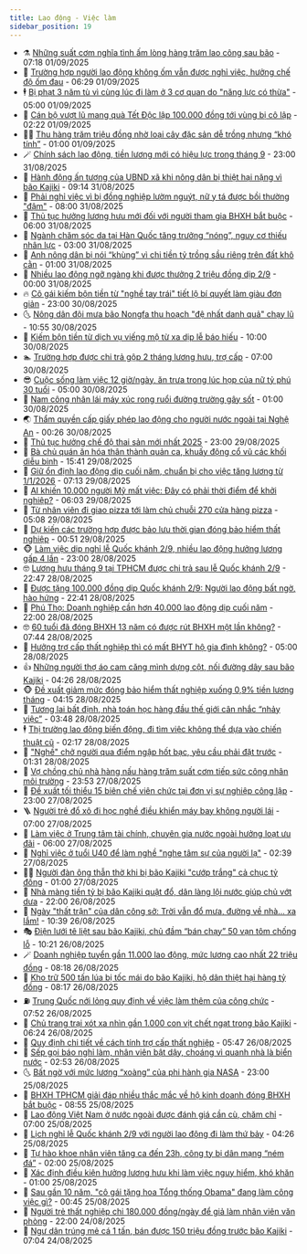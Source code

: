```yaml
---
title: Lao động - Việc làm
sidebar_position: 19
---
```


<!-- dantri-lao-dong-viec-lam:START -->
- ⚗️ [Những suất cơm nghĩa tình ấm lòng hàng trăm lao công sau bão](https://dantri.com.vn/lao-dong-viec-lam/nhung-suat-com-nghia-tinh-am-long-hang-tram-lao-cong-sau-bao-20250901091747494.htm) - 07:18 01/09/2025
- 🙉 [Trường hợp người lao động không ốm vẫn được nghỉ việc, hưởng chế độ ốm đau](https://dantri.com.vn/lao-dong-viec-lam/truong-hop-nguoi-lao-dong-khong-om-van-duoc-nghi-viec-huong-che-do-om-dau-20250829215918360.htm) - 06:29 01/09/2025
- 🕴 [Bị phạt 3 năm tù vì cùng lúc đi làm ở 3 cơ quan do &quot;năng lực có thừa&quot;](https://dantri.com.vn/lao-dong-viec-lam/bi-phat-3-nam-tu-vi-cung-luc-di-lam-o-3-co-quan-do-nang-luc-co-thua-20250831155652865.htm) - 05:00 01/09/2025
- 🧐 [Cán bộ vượt lũ mang quà Tết Độc lập 100.000 đồng tới vùng bị cô lập](https://dantri.com.vn/lao-dong-viec-lam/can-bo-vuot-lu-mang-qua-tet-doc-lap-100000-dong-toi-vung-bi-co-lap-20250901075216204.htm) - 02:22 01/09/2025
- 🧑‍💻 [Thu hàng trăm triệu đồng nhờ loại cây đặc sản dễ trồng nhưng “khó tính”](https://dantri.com.vn/lao-dong-viec-lam/thu-hang-tram-trieu-dong-nho-loai-cay-dac-san-de-trong-nhung-kho-tinh-20250827105836352.htm) - 01:00 01/09/2025
- 🪄 [Chính sách lao động, tiền lương mới có hiệu lực trong tháng 9](https://dantri.com.vn/lao-dong-viec-lam/chinh-sach-lao-dong-tien-luong-moi-co-hieu-luc-trong-thang-9-20250829134059559.htm) - 23:00 31/08/2025
- 🦣 [Hành động ấn tượng của UBND xã khi nông dân bị thiệt hại nặng vì bão Kajiki](https://dantri.com.vn/lao-dong-viec-lam/hanh-dong-an-tuong-cua-ubnd-xa-khi-nong-dan-bi-thiet-hai-nang-vi-bao-kajiki-20250831144507807.htm) - 09:14 31/08/2025
- 🎡 [Phải nghỉ việc vì bị đồng nghiệp lườm nguýt, nữ y tá được bồi thường &quot;đậm&quot;](https://dantri.com.vn/lao-dong-viec-lam/phai-nghi-viec-vi-bi-dong-nghiep-luom-nguyt-nu-y-ta-duoc-boi-thuong-dam-20250831110139102.htm) - 08:00 31/08/2025
- 🦍 [Thủ tục hưởng lương hưu mới đối với người tham gia BHXH bắt buộc](https://dantri.com.vn/lao-dong-viec-lam/thu-tuc-huong-luong-huu-moi-doi-voi-nguoi-tham-gia-bhxh-bat-buoc-20250829231614202.htm) - 06:00 31/08/2025
- 🫶 [Ngành chăm sóc da tại Hàn Quốc tăng trưởng “nóng”, nguy cơ thiếu nhân lực](https://dantri.com.vn/lao-dong-viec-lam/nganh-cham-soc-da-tai-han-quoc-tang-truong-nong-nguy-co-thieu-nhan-luc-20250830165008494.htm) - 03:00 31/08/2025
- 🥸 [Anh nông dân bị nói “khùng” vì chi tiền tỷ trồng sầu riêng trên đất khô cằn](https://dantri.com.vn/lao-dong-viec-lam/anh-nong-dan-bi-noi-khung-vi-chi-tien-ty-trong-sau-rieng-tren-dat-kho-can-20250830172851693.htm) - 01:00 31/08/2025
- 🎡 [Nhiều lao động ngỡ ngàng khi được thưởng 2 triệu đồng dịp 2/9](https://dantri.com.vn/lao-dong-viec-lam/nhieu-lao-dong-ngo-ngang-khi-duoc-thuong-2-trieu-dong-dip-29-20250830185419230.htm) - 00:00 31/08/2025
- 🔥 [Cô gái kiếm bộn tiền từ &quot;nghề tay trái&quot; tiết lộ bí quyết làm giàu đơn giản](https://dantri.com.vn/lao-dong-viec-lam/co-gai-kiem-bon-tien-tu-nghe-tay-trai-tiet-lo-bi-quyet-lam-giau-don-gian-20250830100558586.htm) - 23:00 30/08/2025
- 🌜 [Nông dân đội mưa bão Nongfa thu hoạch &quot;đệ nhất danh quả&quot; chạy lũ](https://dantri.com.vn/lao-dong-viec-lam/nong-dan-doi-mua-bao-nongfa-thu-hoach-de-nhat-danh-qua-chay-lu-20250830170431092.htm) - 10:55 30/08/2025
- 🤭 [Kiếm bộn tiền từ dịch vụ viếng mộ từ xa dịp lễ báo hiếu](https://dantri.com.vn/lao-dong-viec-lam/kiem-bon-tien-tu-dich-vu-vieng-mo-tu-xa-dip-le-bao-hieu-20250829085945592.htm) - 10:00 30/08/2025
- 🏊 [Trường hợp được chi trả gộp 2 tháng lương hưu, trợ cấp](https://dantri.com.vn/lao-dong-viec-lam/truong-hop-duoc-chi-tra-gop-2-thang-luong-huu-tro-cap-20250830104346895.htm) - 07:00 30/08/2025
- 😎 [Cuộc sống làm việc 12 giờ/ngày, ăn trưa trong lúc họp của nữ tỷ phú 30 tuổi](https://dantri.com.vn/lao-dong-viec-lam/cuoc-song-lam-viec-12-giongay-an-trua-trong-luc-hop-cua-nu-ty-phu-30-tuoi-20250827113926943.htm) - 05:00 30/08/2025
- 🤖 [Nam công nhân lái máy xúc rong ruổi đường trường gây sốt](https://dantri.com.vn/lao-dong-viec-lam/nam-cong-nhan-lai-may-xuc-rong-ruoi-duong-truong-gay-sot-20250829210020580.htm) - 01:00 30/08/2025
- 🌏 [Thẩm quyền cấp giấy phép lao động cho người nước ngoài tại Nghệ An](https://dantri.com.vn/lao-dong-viec-lam/tham-quyen-cap-giay-phep-lao-dong-cho-nguoi-nuoc-ngoai-tai-nghe-an-20250829182124958.htm) - 00:26 30/08/2025
- 🦏 [Thủ tục hưởng chế độ thai sản mới nhất 2025](https://dantri.com.vn/lao-dong-viec-lam/thu-tuc-huong-che-do-thai-san-moi-nhat-2025-20250829004424435.htm) - 23:00 29/08/2025
- 🤔 [Bà chủ quán ăn hóa thân thành quản ca, khuấy động cổ vũ các khối diễu binh](https://dantri.com.vn/lao-dong-viec-lam/ba-chu-quan-an-hoa-than-thanh-quan-ca-khuay-dong-co-vu-cac-khoi-dieu-binh-20250829203610635.htm) - 15:41 29/08/2025
- 🌮 [Giữ ổn định lao động dịp cuối năm, chuẩn bị cho việc tăng lương từ 1/1/2026](https://dantri.com.vn/lao-dong-viec-lam/giu-on-dinh-lao-dong-dip-cuoi-nam-chuan-bi-cho-viec-tang-luong-tu-112026-20250829125729730.htm) - 07:13 29/08/2025
- 💪 [AI khiến 10.000 người Mỹ mất việc: Đây có phải thời điểm để khởi nghiệp?](https://dantri.com.vn/lao-dong-viec-lam/ai-khien-10000-nguoi-my-mat-viec-day-co-phai-thoi-diem-de-khoi-nghiep-20250829101010000.htm) - 06:03 29/08/2025
- 💪 [Từ nhân viên đi giao pizza tới làm chủ chuỗi 270 cửa hàng pizza](https://dantri.com.vn/lao-dong-viec-lam/tu-nhan-vien-di-giao-pizza-toi-lam-chu-chuoi-270-cua-hang-pizza-20250829120353012.htm) - 05:08 29/08/2025
- 🦒 [Dự kiến các trường hợp được bảo lưu thời gian đóng bảo hiểm thất nghiệp](https://dantri.com.vn/lao-dong-viec-lam/du-kien-cac-truong-hop-duoc-bao-luu-thoi-gian-dong-bao-hiem-that-nghiep-20250828121730124.htm) - 00:51 29/08/2025
- 🐵 [Làm việc dịp nghỉ lễ Quốc khánh 2/9, nhiều lao động hưởng lương gấp 4 lần](https://dantri.com.vn/lao-dong-viec-lam/lam-viec-dip-nghi-le-quoc-khanh-29-nhieu-lao-dong-huong-luong-gap-4-lan-20250828194538617.htm) - 23:00 28/08/2025
- 🤓 [Lương hưu tháng 9 tại TPHCM được chi trả sau lễ Quốc khánh 2/9](https://dantri.com.vn/lao-dong-viec-lam/luong-huu-thang-9-tai-tphcm-duoc-chi-tra-sau-le-quoc-khanh-29-20250828222638622.htm) - 22:47 28/08/2025
- 🧐 [Được tặng 100.000 đồng dịp Quốc khánh 2/9: Người lao động bất ngờ, hào hứng](https://dantri.com.vn/lao-dong-viec-lam/duoc-tang-100000-dong-dip-quoc-khanh-29-nguoi-lao-dong-bat-ngo-hao-hung-20250828223714624.htm) - 22:41 28/08/2025
- 💪 [Phú Thọ: Doanh nghiệp cần hơn 40.000 lao động dịp cuối năm](https://dantri.com.vn/lao-dong-viec-lam/phu-tho-doanh-nghiep-can-hon-40000-lao-dong-dip-cuoi-nam-20250828212157826.htm) - 22:00 28/08/2025
- 🤓 [60 tuổi đã đóng BHXH 13 năm có được rút BHXH một lần không?](https://dantri.com.vn/lao-dong-viec-lam/60-tuoi-da-dong-bhxh-13-nam-co-duoc-rut-bhxh-mot-lan-khong-20250828053315562.htm) - 07:44 28/08/2025
- 💯 [Hưởng trợ cấp thất nghiệp thì có mất BHYT hộ gia đình không?](https://dantri.com.vn/lao-dong-viec-lam/huong-tro-cap-that-nghiep-thi-co-mat-bhyt-ho-gia-dinh-khong-20250827002147538.htm) - 05:00 28/08/2025
- 👍 [Những người thợ áo cam căng mình dựng cột, nối đường dây sau bão Kajiki](https://dantri.com.vn/lao-dong-viec-lam/nhung-nguoi-tho-ao-cam-cang-minh-dung-cot-noi-duong-day-sau-bao-kajiki-20250828093540614.htm) - 04:26 28/08/2025
- 🐵 [Đề xuất giảm mức đóng bảo hiểm thất nghiệp xuống 0,9% tiền lương tháng](https://dantri.com.vn/lao-dong-viec-lam/de-xuat-giam-muc-dong-bao-hiem-that-nghiep-xuong-09-tien-luong-thang-20250828105918011.htm) - 04:15 28/08/2025
- 💂 [Tương lai bất định, nhà toán học hàng đầu thế giới cân nhắc “nhảy việc”](https://dantri.com.vn/lao-dong-viec-lam/tuong-lai-bat-dinh-nha-toan-hoc-hang-dau-the-gioi-can-nhac-nhay-viec-20250828091622111.htm) - 03:48 28/08/2025
- 🕴 [Thị trường lao động biến động, đi tìm việc không thể dựa vào chiến thuật cũ](https://dantri.com.vn/lao-dong-viec-lam/thi-truong-lao-dong-bien-dong-di-tim-viec-khong-the-dua-vao-chien-thuat-cu-20250827172139460.htm) - 02:17 28/08/2025
- 👀 [&quot;Nghề&quot; chở người qua điểm ngập hốt bạc, yêu cầu phải đặt trước](https://dantri.com.vn/lao-dong-viec-lam/nghe-cho-nguoi-qua-diem-ngap-hot-bac-yeu-cau-phai-dat-truoc-20250828072147421.htm) - 01:31 28/08/2025
- 🦄 [Vợ chồng chủ nhà hàng nấu hàng trăm suất cơm tiếp sức công nhân môi trường](https://dantri.com.vn/lao-dong-viec-lam/vo-chong-chu-nha-hang-nau-hang-tram-suat-com-tiep-suc-cong-nhan-moi-truong-20250827180528975.htm) - 23:53 27/08/2025
- 🔭 [Đề xuất tối thiểu 15 biên chế viên chức tại đơn vị sự nghiệp công lập](https://dantri.com.vn/noi-vu/de-xuat-toi-thieu-15-bien-che-vien-chuc-tai-don-vi-su-nghiep-cong-lap-20250827152946403.htm) - 23:00 27/08/2025
- 🪜 [Người trẻ đổ xô đi học nghề điều khiển máy bay không người lái](https://dantri.com.vn/lao-dong-viec-lam/nguoi-tre-do-xo-di-hoc-nghe-dieu-khien-may-bay-khong-nguoi-lai-20250826124649190.htm) - 07:00 27/08/2025
- 🌊 [Làm việc ở Trung tâm tài chính, chuyên gia nước ngoài hưởng loạt ưu đãi](https://dantri.com.vn/lao-dong-viec-lam/lam-viec-o-trung-tam-tai-chinh-chuyen-gia-nuoc-ngoai-huong-loat-uu-dai-20250826104554604.htm) - 06:00 27/08/2025
- 💯 [Nghỉ việc ở tuổi U40 để làm nghề &quot;nghe tâm sự của người lạ&quot;](https://dantri.com.vn/lao-dong-viec-lam/nghi-viec-o-tuoi-u40-de-lam-nghe-nghe-tam-su-cua-nguoi-la-20250826170742441.htm) - 02:39 27/08/2025
- 👨‍🏫 [Người đàn ông thẫn thờ khi bị bão Kajiki &quot;cướp trắng&quot; cả chục tỷ đồng](https://dantri.com.vn/lao-dong-viec-lam/nguoi-dan-ong-than-tho-khi-bi-bao-kajiki-cuop-trang-ca-chuc-ty-dong-20250826145601151.htm) - 01:00 27/08/2025
- 🙉 [Nhà màng tiền tỷ bị bão Kajiki quật đổ, dân làng lội nước giúp chủ vớt dưa](https://dantri.com.vn/lao-dong-viec-lam/nha-mang-tien-ty-bi-bao-kajiki-quat-do-dan-lang-loi-nuoc-giup-chu-vot-dua-20250826192143860.htm) - 22:00 26/08/2025
- 🦄 [Ngày &quot;thất trận&quot; của dân công sở: Trời vẫn đổ mưa, đường về nhà... xa lắm!](https://dantri.com.vn/lao-dong-viec-lam/ngay-that-tran-cua-dan-cong-so-troi-van-do-mua-duong-ve-nha-xa-lam-20250826170750613.htm) - 10:39 26/08/2025
- 🎭 [Điện lưới tê liệt sau bão Kajiki, chủ đầm “bán chạy” 50 vạn tôm chống lỗ](https://dantri.com.vn/lao-dong-viec-lam/dien-luoi-te-liet-sau-bao-kajiki-chu-dam-ban-chay-50-van-tom-chong-lo-20250826170742400.htm) - 10:21 26/08/2025
- 🪄 [Doanh nghiệp tuyển gần 11.000 lao động, mức lương cao nhất 22 triệu đồng](https://dantri.com.vn/lao-dong-viec-lam/doanh-nghiep-tuyen-gan-11000-lao-dong-muc-luong-cao-nhat-22-trieu-dong-20250826150144428.htm) - 08:18 26/08/2025
- 🌁 [Kho trữ 500 tấn lúa bị tốc mái do bão Kajiki, hộ dân thiệt hại hàng tỷ đồng](https://dantri.com.vn/lao-dong-viec-lam/kho-tru-500-tan-lua-bi-toc-mai-do-bao-kajiki-ho-dan-thiet-hai-hang-ty-dong-20250826134354627.htm) - 08:17 26/08/2025
- ⛽️ [Trung Quốc nới lỏng quy định về việc làm thêm của công chức](https://dantri.com.vn/lao-dong-viec-lam/trung-quoc-noi-long-quy-dinh-ve-viec-lam-them-cua-cong-chuc-20250825130321945.htm) - 07:52 26/08/2025
- 🤩 [Chủ trang trại xót xa nhìn gần 1.000 con vịt chết ngạt trong bão Kajiki](https://dantri.com.vn/lao-dong-viec-lam/chu-trang-trai-xot-xa-nhin-gan-1000-con-vit-chet-ngat-trong-bao-kajiki-20250826113043845.htm) - 06:24 26/08/2025
- 🌝 [Quy định chi tiết về cách tính trợ cấp thất nghiệp](https://dantri.com.vn/lao-dong-viec-lam/quy-dinh-chi-tiet-ve-cach-tinh-tro-cap-that-nghiep-20250826095024638.htm) - 05:47 26/08/2025
- 🤗 [Sếp gọi báo nghỉ làm, nhân viên bật dậy, choáng vì quanh nhà là biển nước](https://dantri.com.vn/lao-dong-viec-lam/sep-goi-bao-nghi-lam-nhan-vien-bat-day-choang-vi-quanh-nha-la-bien-nuoc-20250826092653227.htm) - 02:53 26/08/2025
- 🌜 [Bất ngờ với mức lương “xoàng” của phi hành gia NASA](https://dantri.com.vn/lao-dong-viec-lam/bat-ngo-voi-muc-luong-xoang-cua-phi-hanh-gia-nasa-20250825152200481.htm) - 23:00 25/08/2025
- 👀 [BHXH TPHCM giải đáp nhiều thắc mắc về hộ kinh doanh đóng BHXH bắt buộc](https://dantri.com.vn/lao-dong-viec-lam/bhxh-tphcm-giai-dap-nhieu-thac-mac-ve-ho-kinh-doanh-dong-bhxh-bat-buoc-20250825005301261.htm) - 08:55 25/08/2025
- 🫣 [Lao động Việt Nam ở nước ngoài được đánh giá cần cù, chăm chỉ](https://dantri.com.vn/lao-dong-viec-lam/lao-dong-viet-nam-o-nuoc-ngoai-duoc-danh-gia-can-cu-cham-chi-20250825111624502.htm) - 07:00 25/08/2025
- 🧠 [Lịch nghỉ lễ Quốc khánh 2/9 với người lao động đi làm thứ bảy](https://dantri.com.vn/lao-dong-viec-lam/lich-nghi-le-quoc-khanh-29-voi-nguoi-lao-dong-di-lam-thu-bay-20250825104104242.htm) - 04:26 25/08/2025
- 🎊 [Tự hào khoe nhân viên tăng ca đến 23h, công ty bị dân mạng “ném đá”](https://dantri.com.vn/lao-dong-viec-lam/tu-hao-khoe-nhan-vien-tang-ca-den-23h-cong-ty-bi-dan-mang-nem-da-20250823114027144.htm) - 02:00 25/08/2025
- 🧰 [Xác định điều kiện hưởng lương hưu khi làm việc nguy hiểm, khó khăn](https://dantri.com.vn/lao-dong-viec-lam/xac-dinh-dieu-kien-huong-luong-huu-khi-lam-viec-nguy-hiem-kho-khan-20250824172217542.htm) - 01:00 25/08/2025
- 🐘 [Sau gần 10 năm, &quot;cô gái tặng hoa Tổng thống Obama&quot; đang làm công việc gì?](https://dantri.com.vn/lao-dong-viec-lam/sau-gan-10-nam-co-gai-tang-hoa-tong-thong-obama-dang-lam-cong-viec-gi-20250824140838571.htm) - 00:45 25/08/2025
- 🥳 [Người trẻ thất nghiệp chi 180.000 đồng/ngày để giả làm nhân viên văn phòng](https://dantri.com.vn/lao-dong-viec-lam/nguoi-tre-that-nghiep-chi-180000-dongngay-de-gia-lam-nhan-vien-van-phong-20250823111509493.htm) - 22:00 24/08/2025
- 🐎 [Ngư dân trúng mẻ cá 1 tấn, bán được 150 triệu đồng trước bão Kajiki](https://dantri.com.vn/lao-dong-viec-lam/ngu-dan-trung-me-ca-1-tan-ban-duoc-150-trieu-dong-truoc-bao-kajiki-20250824134631558.htm) - 07:04 24/08/2025<!-- dantri-lao-dong-viec-lam:END -->
